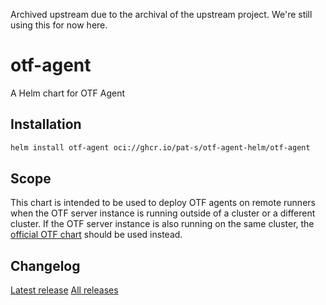 Archived upstream due to the archival of the upstream project.
We're still using this for now here.

# otf-agent

A Helm chart for OTF Agent

## Installation

```sh
helm install otf-agent oci://ghcr.io/pat-s/otf-agent-helm/otf-agent
```

## Scope

This chart is intended to be used to deploy OTF agents on remote runners when the OTF server instance is running outside of a cluster or a different cluster.
If the OTF server instance is also running on the same cluster, the [official OTF chart](https://github.com/leg100/otf-charts) should be used instead.

## Changelog

[Latest release](https://github.com/pat-s/otf-agent-helm/releases)
[All releases](https://github.com/pat-s/otf-agent-helm/blob/main/CHANGELOG.md)
